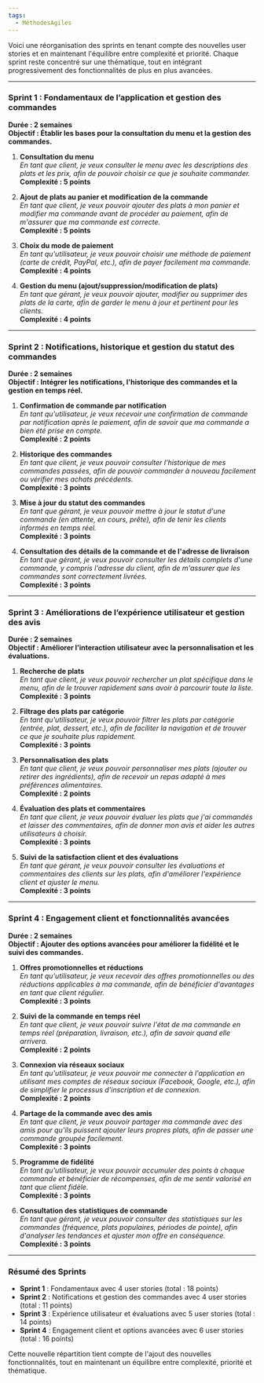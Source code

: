 ```yaml
---
tags:
  - MéthodesAgiles
---
```

Voici une réorganisation des sprints en tenant compte des nouvelles user stories et en maintenant l'équilibre entre complexité et priorité. Chaque sprint reste concentré sur une thématique, tout en intégrant progressivement des fonctionnalités de plus en plus avancées.

---

### **Sprint 1 : Fondamentaux de l’application et gestion des commandes**
**Durée : 2 semaines**  
**Objectif : Établir les bases pour la consultation du menu et la gestion des commandes.**

1. **Consultation du menu**  
   _En tant que client, je veux consulter le menu avec les descriptions des plats et les prix, afin de pouvoir choisir ce que je souhaite commander._  
   **Complexité : 5 points**

2. **Ajout de plats au panier et modification de la commande**  
   _En tant que client, je veux pouvoir ajouter des plats à mon panier et modifier ma commande avant de procéder au paiement, afin de m'assurer que ma commande est correcte._  
   **Complexité : 5 points**

3. **Choix du mode de paiement**  
   _En tant qu'utilisateur, je veux pouvoir choisir une méthode de paiement (carte de crédit, PayPal, etc.), afin de payer facilement ma commande._  
   **Complexité : 4 points**

4. **Gestion du menu (ajout/suppression/modification de plats)**  
   _En tant que gérant, je veux pouvoir ajouter, modifier ou supprimer des plats de la carte, afin de garder le menu à jour et pertinent pour les clients._  
   **Complexité : 4 points**

---

### **Sprint 2 : Notifications, historique et gestion du statut des commandes**
**Durée : 2 semaines**  
**Objectif : Intégrer les notifications, l'historique des commandes et la gestion en temps réel.**

1. **Confirmation de commande par notification**  
   _En tant qu'utilisateur, je veux recevoir une confirmation de commande par notification après le paiement, afin de savoir que ma commande a bien été prise en compte._  
   **Complexité : 2 points**

2. **Historique des commandes**  
   _En tant que client, je veux pouvoir consulter l'historique de mes commandes passées, afin de pouvoir commander à nouveau facilement ou vérifier mes achats précédents._  
   **Complexité : 3 points**

3. **Mise à jour du statut des commandes**  
   _En tant que gérant, je veux pouvoir mettre à jour le statut d'une commande (en attente, en cours, prête), afin de tenir les clients informés en temps réel._  
   **Complexité : 3 points**

4. **Consultation des détails de la commande et de l'adresse de livraison**  
   _En tant que gérant, je veux pouvoir consulter les détails complets d'une commande, y compris l'adresse du client, afin de m'assurer que les commandes sont correctement livrées._  
   **Complexité : 3 points**

---

### **Sprint 3 : Améliorations de l’expérience utilisateur et gestion des avis**
**Durée : 2 semaines**  
**Objectif : Améliorer l’interaction utilisateur avec la personnalisation et les évaluations.**

1. **Recherche de plats**  
   _En tant que client, je veux pouvoir rechercher un plat spécifique dans le menu, afin de le trouver rapidement sans avoir à parcourir toute la liste._  
   **Complexité : 3 points**

2. **Filtrage des plats par catégorie**  
   _En tant qu'utilisateur, je veux pouvoir filtrer les plats par catégorie (entrée, plat, dessert, etc.), afin de faciliter la navigation et de trouver ce que je souhaite plus rapidement._  
   **Complexité : 3 points**

3. **Personnalisation des plats**  
   _En tant que client, je veux pouvoir personnaliser mes plats (ajouter ou retirer des ingrédients), afin de recevoir un repas adapté à mes préférences alimentaires._  
   **Complexité : 2 points**

4. **Évaluation des plats et commentaires**  
   _En tant que client, je veux pouvoir évaluer les plats que j'ai commandés et laisser des commentaires, afin de donner mon avis et aider les autres utilisateurs à choisir._  
   **Complexité : 3 points**

5. **Suivi de la satisfaction client et des évaluations**  
   _En tant que gérant, je veux pouvoir consulter les évaluations et commentaires des clients sur les plats, afin d'améliorer l'expérience client et ajuster le menu._  
   **Complexité : 3 points**

---

### **Sprint 4 : Engagement client et fonctionnalités avancées**
**Durée : 2 semaines**  
**Objectif : Ajouter des options avancées pour améliorer la fidélité et le suivi des commandes.**

1. **Offres promotionnelles et réductions**  
   _En tant qu'utilisateur, je veux recevoir des offres promotionnelles ou des réductions applicables à ma commande, afin de bénéficier d'avantages en tant que client régulier._  
   **Complexité : 3 points**

2. **Suivi de la commande en temps réel**  
   _En tant que client, je veux pouvoir suivre l'état de ma commande en temps réel (préparation, livraison, etc.), afin de savoir quand elle arrivera._  
   **Complexité : 2 points**

3. **Connexion via réseaux sociaux**  
   _En tant qu'utilisateur, je veux pouvoir me connecter à l'application en utilisant mes comptes de réseaux sociaux (Facebook, Google, etc.), afin de simplifier le processus d'inscription et de connexion._  
   **Complexité : 2 points**

4. **Partage de la commande avec des amis**  
   _En tant que client, je veux pouvoir partager ma commande avec des amis pour qu'ils puissent ajouter leurs propres plats, afin de passer une commande groupée facilement._  
   **Complexité : 3 points**

5. **Programme de fidélité**  
   _En tant qu'utilisateur, je veux pouvoir accumuler des points à chaque commande et bénéficier de récompenses, afin de me sentir valorisé en tant que client fidèle._  
   **Complexité : 3 points**

6. **Consultation des statistiques de commande**  
   _En tant que gérant, je veux pouvoir consulter des statistiques sur les commandes (fréquence, plats populaires, périodes de pointe), afin d'analyser les tendances et ajuster mon offre en conséquence._  
   **Complexité : 3 points**

---

### **Résumé des Sprints**
- **Sprint 1** : Fondamentaux avec 4 user stories (total : 18 points)
- **Sprint 2** : Notifications et gestion des commandes avec 4 user stories (total : 11 points)
- **Sprint 3** : Expérience utilisateur et évaluations avec 5 user stories (total : 14 points)
- **Sprint 4** : Engagement client et options avancées avec 6 user stories (total : 16 points)

Cette nouvelle répartition tient compte de l'ajout des nouvelles fonctionnalités, tout en maintenant un équilibre entre complexité, priorité et thématique.